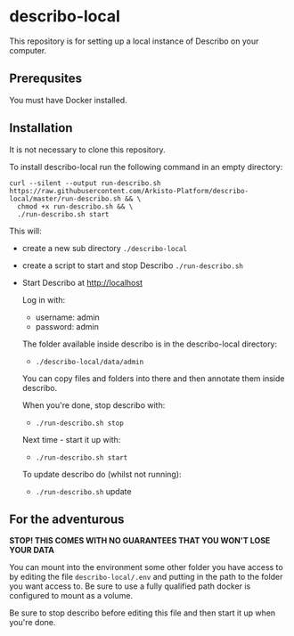 # describo-local

This repository is for setting up a local instance of Describo on your computer.

## Prerequsites

You must have Docker installed.

## Installation



It is not necessary to clone this repository.

To install describo-local run the following command in an empty directory:

```
curl --silent --output run-describo.sh https://raw.githubusercontent.com/Arkisto-Platform/describo-local/master/run-describo.sh && \
  chmod +x run-describo.sh && \
  ./run-describo.sh start
```

This will:

  - create a new sub directory `./describo-local` 
  - create a script to start and stop Describo `./run-describo.sh`
  - Start Describo at <http://localhost> 
    
    Log in with:
     - username: admin
     - password: admin

    The folder available inside describo is in the describo-local directory:
     -  `./describo-local/data/admin`

    You can copy files and folders into there and then annotate them inside describo.

    When you're done, stop describo with:
     - `./run-describo.sh stop`

    Next time - start it up with:
    - `./run-describo.sh start`

    To update describo do (whilst not running):
     - `./run-describo.sh` update







## For the adventurous

**STOP! THIS COMES WITH NO GUARANTEES THAT YOU WON'T LOSE YOUR DATA**

You can mount into the environment some other folder you have access to by editing the file
`describo-local/.env` and putting in the path to the folder you want access to. Be sure to use a
fully qualified path docker is configured to mount as a volume.

Be sure to stop describo before editing this file and then start it up when you're done.
